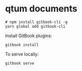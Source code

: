# qtum documents

```
# npm install gitbook-cli -g
yarn global add gitbook-cli
```

Install GitBook plugins:

```
gitbook install
```

To serve locally:

```
gitbook serve
```
